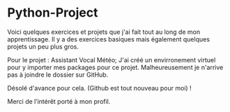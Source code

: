 # Python-Project

Voici quelques exercices et projets que j'ai fait tout au long de mon apprentissage. Il y a des exercices basiques 
mais également quelques projets un peu plus gros.

Pour le projet : Assistant Vocal Météo; J'ai créé un envirronement virtuel pour y importer mes packages pour ce projet. 
Malheureusement je n'arrive pas à joindre le dossier sur GitHub. 

Désolé d'avance pour cela. (Github est tout nouveau pour moi) !

Merci de l’intérêt porté à mon profil.
